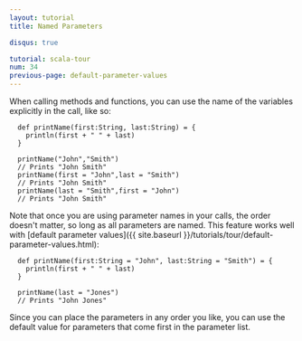 ```yaml
---
layout: tutorial
title: Named Parameters

disqus: true

tutorial: scala-tour
num: 34
previous-page: default-parameter-values
---
```


When calling methods and functions, you can use the name of the variables explicitly in the call, like so:

```tut
  def printName(first:String, last:String) = {
    println(first + " " + last)
  }

  printName("John","Smith")
  // Prints "John Smith"
  printName(first = "John",last = "Smith")
  // Prints "John Smith"
  printName(last = "Smith",first = "John")
  // Prints "John Smith"
```

Note that once you are using parameter names in your calls, the order doesn't matter, so long as all parameters are named.  This
feature works well with [default parameter values]({{ site.baseurl }}/tutorials/tour/default-parameter-values.html):

```tut
  def printName(first:String = "John", last:String = "Smith") = {
    println(first + " " + last)
  }

  printName(last = "Jones")
  // Prints "John Jones"
```

Since you can place the parameters in any order you like, you can use the default value for parameters that come first in the
parameter list.
